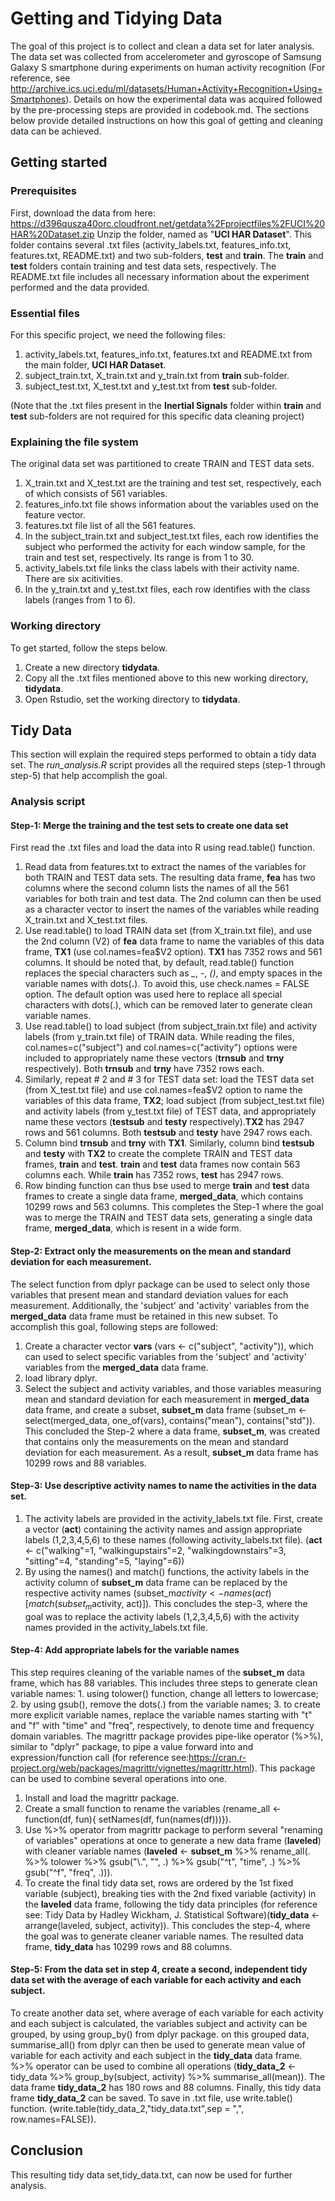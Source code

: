 # Getting and Tidying Data

The goal of this project is to collect and clean a data set for later analysis. The data set was collected from accelerometer and gyroscope of Samsung Galaxy S smartphone during experiments on human activity recognition (For reference, see http://archive.ics.uci.edu/ml/datasets/Human+Activity+Recognition+Using+Smartphones). Details on how the experimental data was acquired followed by the pre-processing steps are provided in codebook.md. The sections below provide detailed instructions on how this goal of getting and cleaning data can be achieved. 
## Getting started
### Prerequisites
First, download the data from here: https://d396qusza40orc.cloudfront.net/getdata%2Fprojectfiles%2FUCI%20HAR%20Dataset.zip
Unzip the folder, named as "**UCI HAR Dataset**". This folder contains several .txt files (activity_labels.txt, features_info.txt, features.txt, README.txt) and two sub-folders, **test** and **train**. The **train** and **test** folders contain training and test data sets, respectively. The README.txt file includes all necessary information about the experiment performed and the data provided.
### Essential files
For this specific project, we need the following files:
1. activity_labels.txt, features_info.txt, features.txt and README.txt from the main folder, **UCI HAR Dataset**. 
2. subject_train.txt, X_train.txt and y_train.txt from **train** sub-folder.  
3. subject_test.txt, X_test.txt and y_test.txt from **test** sub-folder.

(Note that the .txt files present in the **Inertial Signals** folder within **train** and **test** sub-folders are not required for this specific data cleaning project)

### Explaining the file system
The original data set was partitioned to create TRAIN and TEST data sets. 
1. X_train.txt and X_test.txt are the training and test set, respectively, each of which consists of 561 variables. 
2. features_info.txt file shows information about the variables used on the feature vector.
3. features.txt file list of all the 561 features. 
4. In the subject_train.txt and subject_test.txt files, each row identifies the subject who performed the activity for each    window sample, for the train and test set, respectively. Its range is from 1 to 30.  
5. activity_labels.txt file links the class labels with their activity name. There are six acitivities.
6. In the y_train.txt and y_test.txt files, each row identifies with the class labels (ranges from 1 to 6). 

### Working directory
To get started, follow the steps below. 
1. Create a new directory **tidydata**.
2. Copy all the .txt files mentioned above to this new working directory, **tidydata**.
3. Open Rstudio, set the working directory to **tidydata**.

## Tidy Data
This section will explain the required steps performed to obtain a tidy data set. The *run_analysis.R* script provides all the required steps (step-1 through step-5) that help accomplish the goal.
### Analysis script 
#### Step-1: Merge the training and the test sets to create one data set
First read the .txt files and load the data into R using read.table() function.
1. Read data from features.txt to extract the names of the variables for both TRAIN and TEST data sets. The resulting data frame, **fea** has two columns where the second column lists the names of all the 561 variables for both train and test data. The 2nd column can then be used as a character vector to insert the names of the variables while reading X_train.txt and X_test.txt files.
2. Use read.table() to load TRAIN data set (from X_train.txt file), and use the 2nd column (V2) of **fea** data frame to name the variables of this data frame, **TX1** (use col.names=fea$V2 option). **TX1** has 7352 rows and 561 columns. It should be noted that, by default, read.table() function replaces the special characters such as *_*, *-*, *()*, and empty spaces in the variable names with dots(**.**). To avoid this, use check.names = FALSE option. The default option was used here to replace all special characters with dots(.), which can be removed later to generate clean variable names.
3. Use read.table() to load subject (from subject_train.txt file) and activity labels (from y_train.txt file) of TRAIN data. While reading the files, col.names=c("subject") and col.names=c("activity") options were included to appropriately name these vectors (**trnsub** and **trny** respectively). Both **trnsub** and **trny** have 7352 rows each.
4. Similarly, repeat # 2 and # 3 for TEST data set: load the TEST data set (from X_test.txt file) and use col.names=fea$V2 option to name the variables of this data frame, **TX2**; load subject (from subject_test.txt file) and activity labels (from y_test.txt file) of TEST data, and appropriately name these vectors (**testsub** and **testy** respectively).**TX2** has 2947 rows and 561 columns. Both **testsub** and **testy** have 2947 rows each.
5. Column bind **trnsub** and **trny**  with **TX1**. Similarly, column bind **testsub** and **testy** with **TX2** to create the complete TRAIN and TEST data frames, **train** and **test**. **train** and **test** data frames now contain 563 columns each. While **train** has 7352 rows, **test** has 2947 rows.
6. Row binding function can thus bse used to merge **train** and **test** data frames to create a single data frame, **merged_data**, which contains 10299 rows and 563 columns.
This completes the Step-1 where the goal was to merge the TRAIN and TEST data sets, generating a single data frame, **merged_data**,  which is resent in a wide form.
#### Step-2: Extract only the measurements on the mean and standard deviation for each measurement.
The select function from dplyr package can be used to select only those variables that present mean and standard deviation values for each measurement. Additionally, the 'subject' and 'activity' variables from the **merged_data** data frame must be retained in this new subset. To accomplish this goal, following steps are followed:
1. Create a character vector **vars** (vars <- c("subject", "activity")), which can used to select specific variables from the 'subject' and 'activity' variables from the **merged_data** data frame.
2. load library dplyr.
3. Select the subject and activity variables, and those variables measuring mean and standard deviation for each measurement in **merged_data** data frame, and create a subset, **subset_m** data frame (subset_m <- select(merged_data, one_of(vars), contains("mean"), contains("std")).
This concluded the Step-2 where a data frame, **subset_m**, was created that contains only the measurements on the mean and standard deviation for each measurement. As a result, **subset_m** data frame has 10299 rows and 88 variables.
#### Step-3: Use descriptive activity names to name the activities in the data set.
1. The activity labels are provided in the activity_labels.txt file. First, create a vector (**act**) containing the activity names and assign appropriate labels (1,2,3,4,5,6) to these names (following activity_labels.txt file).
(**act** <- c("walking"=1, "walkingupstairs"=2, "walkingdownstairs"=3, "sitting"=4, "standing"=5, "laying"=6))
2. By using the names() and match() functions, the activity labels in the activity column of **subset_m** data frame can be replaced by the respective activity names (subset_m$activity <- names(act)[match(subset_m$activity, act)]).
This concludes the step-3, where the goal was to replace the activity labels (1,2,3,4,5,6) with the activity names provided in the activity_labels.txt file.
#### Step-4: Add appropriate labels for the variable names
This step requires cleaning of the variable names of the **subset_m** data frame, which has 88 variables. This includes three steps to generate clean variable names: 1. using tolower() function, change all letters to lowercase; 2. by using gsub(), remove the dots(.) from the variable names; 3. to create more explicit variable names, replace the variable names starting with "t" and "f" with "time" and "freq", respectively, to denote time and frequency domain variables.
      The magrittr package provides pipe-like operator (%>%), similar to "dplyr" package, to pipe a value forward into and expression/function call (for reference see:https://cran.r-project.org/web/packages/magrittr/vignettes/magrittr.html). This package can be used to combine several operations into one. 
1. Install and load the magrittr package. 
2. Create a small function to rename the variables (rename_all <- function(df, fun){ setNames(df, fun(names(df)))}). 
3. Use %>% operator from magrittr package to perform several "renaming of variables" operations at once to generate a new data frame (**laveled**) with cleaner variable names (**laveled** <- **subset_m** %>% rename_all(. %>% tolower %>% gsub("\\.", "", .) %>% gsub("^t", "time", .) %>% gsub("^f", "freq", .))). 
4. To create the final tidy data set, rows are ordered by the 1st fixed variable (subject), breaking ties with the 2nd fixed variable (activity) in the **laveled** data frame, following the tidy data principles (for reference see: Tidy Data by Hadley Wickham, J. Statistical Software)(**tidy_data** <- arrange(laveled, subject, activity)).
  This concludes the step-4, where the goal was to generate cleaner variable names. The resulted data frame, **tidy_data** has 10299 rows and 88 columns.
#### Step-5: From the data set in step 4, create a second, independent tidy data set with the average of each variable for each activity and each subject.
To create another data set, where average of each variable for each activity and each subject is calculated, the variables subject and activity can be grouped, by using group_by() from dplyr package. on this grouped data, summarise_all() from dplyr can then be used to generate mean value of variable for each activity and each subject in the **tidy_data** data frame. %>% operator can be used to combine all operations (**tidy_data_2** <- tidy_data %>% group_by(subject, activity) %>% summarise_all(mean)). The data frame **tidy_data_2** has 180 rows and 88 columns.
Finally, this tidy data frame **tidy_data_2** can be saved. To save in .txt file, use write.table() function. (write.table(tidy_data_2,"tidy_data.txt",sep = ",", row.names=FALSE)). 

## Conclusion
This resulting tidy data set,tidy_data.txt, can now be used for further analysis.
